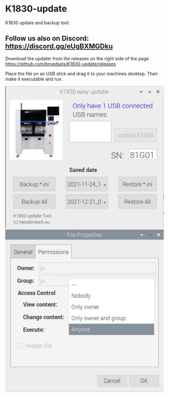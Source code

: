 # K1830-update
K1830 update and backup tool.

## Follow us also on Discord: https://discord.gg/eUgBXMGDku

Download the updater from the releases on the right side of the page
https://github.com/broedsels/K1830-update/releases

Place the file on an USB stick and drag it to your machines desktop.
Then make it executable and run.

<img src="Updater.JPG">  <img src="Permissions2.JPG">


